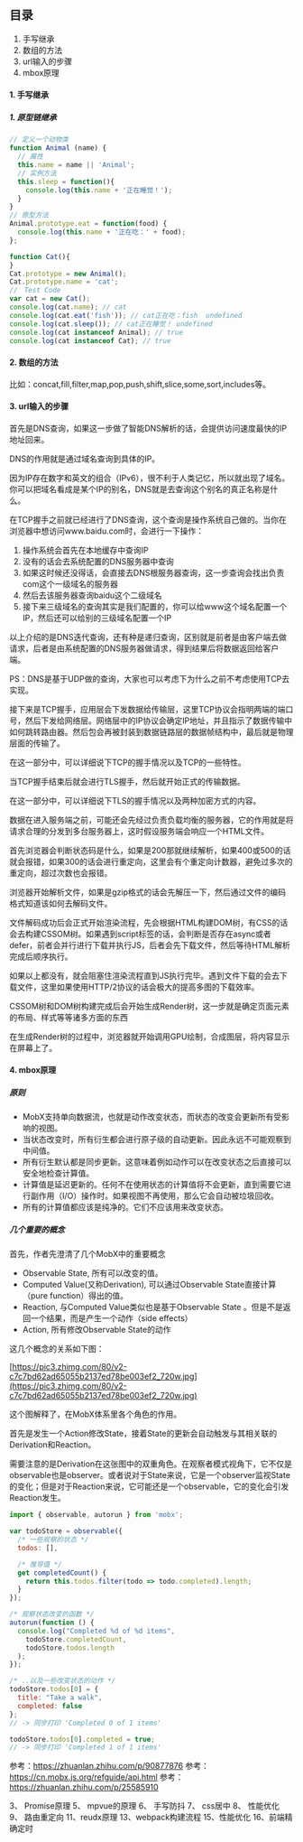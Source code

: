 ## 目录

1. 手写继承
2. 数组的方法
3. url输入的步骤
4. mbox原理

#### 1. 手写继承

##### 1. 原型链继承

  ```javascript
  // 定义一个动物类
  function Animal (name) {
    // 属性
    this.name = name || 'Animal';
    // 实例方法
    this.sleep = function(){
      console.log(this.name + '正在睡觉！');
    }
  }
  // 原型方法
  Animal.prototype.eat = function(food) {
    console.log(this.name + '正在吃：' + food);
  };

  function Cat(){ 
  }
  Cat.prototype = new Animal();
  Cat.prototype.name = 'cat';
  //　Test Code
  var cat = new Cat();
  console.log(cat.name); // cat
  console.log(cat.eat('fish')); // cat正在吃：fish  undefined
  console.log(cat.sleep()); // cat正在睡觉！ undefined
  console.log(cat instanceof Animal); // true 
  console.log(cat instanceof Cat); // true
  ```

#### 2. 数组的方法

比如：concat,fill,filter,map,pop,push,shift,slice,some,sort,includes等。

#### 3. url输入的步骤

首先是DNS查询，如果这一步做了智能DNS解析的话，会提供访问速度最快的IP地址回来。

DNS的作用就是通过域名查询到具体的IP。

因为IP存在数字和英文的组合（IPv6），很不利于人类记忆，所以就出现了域名。你可以把域名看成是某个IP的别名，DNS就是去查询这个别名的真正名称是什么。

在TCP握手之前就已经进行了DNS查询，这个查询是操作系统自己做的。当你在浏览器中想访问www.baidu.com时，会进行一下操作：

1. 操作系统会首先在本地缓存中查询IP
2. 没有的话会去系统配置的DNS服务器中查询
3. 如果这时候还没得话，会直接去DNS根服务器查询，这一步查询会找出负责com这个一级域名的服务器
4. 然后去该服务器查询baidu这个二级域名
5. 接下来三级域名的查询其实是我们配置的，你可以给www这个域名配置一个IP，然后还可以给别的三级域名配置一个IP

以上介绍的是DNS迭代查询，还有种是递归查询，区别就是前者是由客户端去做请求，后者是由系统配置的DNS服务器做请求，得到结果后将数据返回给客户端。

PS：DNS是基于UDP做的查询，大家也可以考虑下为什么之前不考虑使用TCP去实现。

接下来是TCP握手，应用层会下发数据给传输层，这里TCP协议会指明两端的端口号，然后下发给网络层。网络层中的IP协议会确定IP地址，并且指示了数据传输中如何跳转路由器。然后包会再被封装到数据链路层的数据帧结构中，最后就是物理层面的传输了。

在这一部分中，可以详细说下TCP的握手情况以及TCP的一些特性。

当TCP握手结束后就会进行TLS握手，然后就开始正式的传输数据。

在这一部分中，可以详细说下TLS的握手情况以及两种加密方式的内容。

数据在进入服务端之前，可能还会先经过负责负载均衡的服务器，它的作用就是将请求合理的分发到多台服务器上，这时假设服务端会响应一个HTML文件。

首先浏览器会判断状态码是什么，如果是200那就继续解析，如果400或500的话就会报错，如果300的话会进行重定向，这里会有个重定向计数器，避免过多次的重定向，超过次数也会报错。

浏览器开始解析文件，如果是gzip格式的话会先解压一下，然后通过文件的编码格式知道该如何去解码文件。

文件解码成功后会正式开始渲染流程，先会根据HTML构建DOM树，有CSS的话会去构建CSSOM树。如果遇到script标签的话，会判断是否存在async或者defer，前者会并行进行下载并执行JS，后者会先下载文件，然后等待HTML解析完成后顺序执行。

如果以上都没有，就会阻塞住渲染流程直到JS执行完毕。遇到文件下载的会去下载文件，这里如果使用HTTP/2协议的话会极大的提高多图的下载效率。

CSSOM树和DOM树构建完成后会开始生成Render树，这一步就是确定页面元素的布局、样式等等诸多方面的东西

在生成Render树的过程中，浏览器就开始调用GPU绘制，合成图层，将内容显示在屏幕上了。

#### 4. mbox原理

##### 原则

- MobX支持单向数据流，也就是动作改变状态，而状态的改变会更新所有受影响的视图。
- 当状态改变时，所有衍生都会进行原子级的自动更新。因此永远不可能观察到中间值。
- 所有衍生默认都是同步更新。这意味着例如动作可以在改变状态之后直接可以安全地检查计算值。
- 计算值是延迟更新的。任何不在使用状态的计算值将不会更新，直到需要它进行副作用（I/O）操作时。如果视图不再使用，那么它会自动被垃圾回收。
- 所有的计算值都应该是纯净的。它们不应该用来改变状态。

##### 几个重要的概念

首先，作者先澄清了几个MobX中的重要概念

- Observable State, 所有可以改变的值。
- Computed Value(又称Derivation), 可以通过Observable State直接计算（pure function）得出的值。
- Reaction, 与Computed Value类似也是基于Observable State 。但是不是返回一个结果，而是产生一个动作（side effects）
- Action, 所有修改Observable State的动作

这几个概念的关系如下图：

[https://pic3.zhimg.com/80/v2-c7c7bd62ad65055b2137ed78be003ef2_720w.jpg](https://pic3.zhimg.com/80/v2-c7c7bd62ad65055b2137ed78be003ef2_720w.jpg)

这个图解释了，在MobX体系里各个角色的作用。

首先是发生一个Action修改State，接着State的更新会自动触发与其相关联的Derivation和Reaction。

需要注意的是Derivation在这张图中的双重角色。在观察者模式视角下，它不仅是observable也是observer。或者说对于State来说，它是一个observer监视State的变化；但是对于Reaction来说，它可能还是一个observable，它的变化会引发Reaction发生。

  ```javascript
  import { observable, autorun } from 'mobx';

  var todoStore = observable({
    /* 一些观察的状态 */
    todos: [],

    /* 推导值 */
    get completedCount() {
      return this.todos.filter(todo => todo.completed).length;
    }
  });

  /* 观察状态改变的函数 */
  autorun(function () {
    console.log("Completed %d of %d items",
      todoStore.completedCount,
      todoStore.todos.length
    );
  });

  /* ..以及一些改变状态的动作 */
  todoStore.todos[0] = {
    title: "Take a walk",
    completed: false
  };
  // -> 同步打印 'Completed 0 of 1 items'

  todoStore.todos[0].completed = true;
  // -> 同步打印 'Completed 1 of 1 items'
  ```

参考：https://zhuanlan.zhihu.com/p/90877876
参考：https://cn.mobx.js.org/refguide/api.html
参考：https://zhuanlan.zhihu.com/p/25585910


3、	Promise原理
5、	mpvue的原理
6、	手写防抖
7、	css居中
8、	性能优化
9、	路由重定向
11、reudx原理
13、webpack构建流程
15、性能优化
16、前端精确定时
